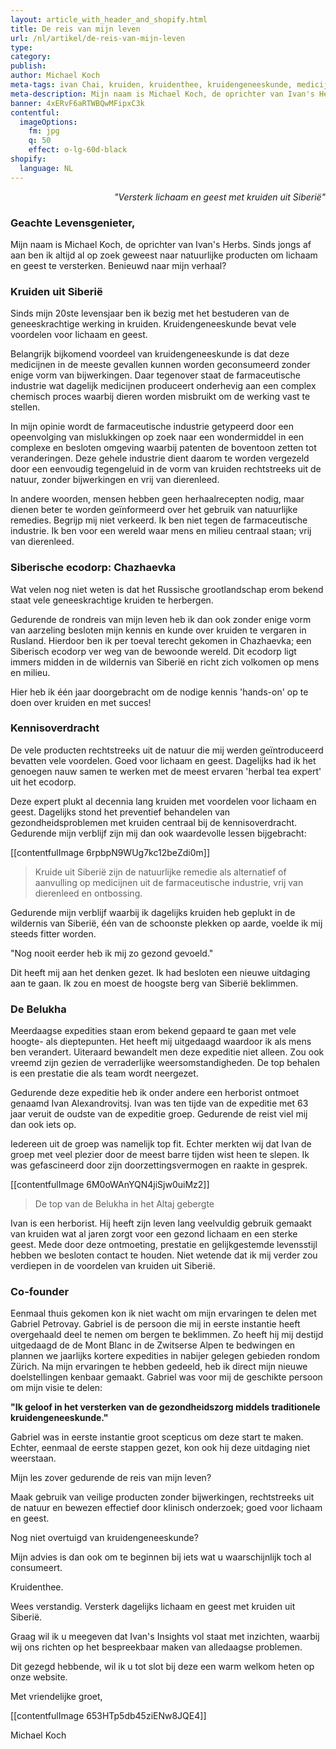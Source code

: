 ```yaml
---
layout: article_with_header_and_shopify.html
title: De reis van mijn leven
url: /nl/artikel/de-reis-van-mijn-leven
type:
category: 
publish:
author: Michael Koch
meta-tags: ivan Chai, kruiden, kruidenthee, kruidengeneeskunde, medicijnen, dierenleed, patenten, ecodorp, kennis, voordelen, lichaam, geest, siberië, rusland, siberië, , natuur, geneeskrachtig, michael koch, ivan's herbs, farmaceutische industrie, remedie, Zürich, mont blanc, producten, veilig
meta-description: Mijn naam is Michael Koch, de oprichter van Ivan's Herbs. Sinds jongs af aan ben ik altijd al op zoek geweest naar natuurlijke producten om lichaam en geest te versterken. Benieuwd naar mijn verhaal?
banner: 4xERvF6aRTWBQwMFipxC3k
contentful:
  imageOptions:
    fm: jpg
    q: 50
    effect: o-lg-60d-black
shopify:
  language: NL
---
```


<p style="text-align: right"><i>"Versterk lichaam en geest met kruiden uit Siberië"</i></p>

### Geachte Levensgenieter,


Mijn naam is Michael Koch, de oprichter van Ivan's Herbs. Sinds jongs af aan ben ik altijd al op zoek geweest naar natuurlijke producten om lichaam en geest te versterken. Benieuwd naar mijn verhaal?

### Kruiden uit Siberië

Sinds mijn 20ste levensjaar ben ik bezig met het bestuderen van de geneeskrachtige werking in kruiden. Kruidengeneeskunde bevat vele voordelen voor lichaam en geest. 

Belangrijk bijkomend voordeel van kruidengeneeskunde is dat deze medicijnen in de meeste gevallen kunnen worden geconsumeerd zonder enige vorm van bijwerkingen. Daar tegenover staat de farmaceutische industrie wat dagelijk medicijnen produceert onderhevig aan een complex chemisch proces waarbij dieren worden misbruikt om de werking vast te stellen. 

In mijn opinie wordt de farmaceutische industrie getypeerd door een opeenvolging van mislukkingen op zoek naar een wondermiddel in een complexe en besloten omgeving waarbij patenten de boventoon zetten tot veranderingen. Deze gehele industrie dient daarom te worden vergezeld door een eenvoudig tegengeluid in de vorm van kruiden rechtstreeks uit de natuur, zonder bijwerkingen en vrij van dierenleed.

In andere woorden, mensen hebben geen herhaalrecepten nodig, maar dienen beter te worden geïnformeerd over het gebruik van natuurlijke remedies. Begrijp mij niet verkeerd. Ik ben niet tegen de farmaceutische industrie. Ik ben voor een wereld waar mens en milieu centraal staan; vrij van dierenleed.

### Siberische ecodorp: Chazhaevka
Wat velen nog niet weten is dat het Russische grootlandschap erom bekend staat vele geneeskrachtige kruiden te herbergen.

Gedurende de rondreis van mijn leven heb ik dan ook zonder enige vorm van aarzeling besloten mijn kennis en kunde over kruiden te vergaren in Rusland. Hierdoor ben ik per toeval terecht gekomen in Chazhaevka; een Siberisch ecodorp ver weg van de bewoonde wereld. Dit ecodorp ligt immers midden in de wildernis van Siberië en richt zich volkomen op mens en milieu.

Hier heb ik één jaar doorgebracht om de nodige kennis 'hands-on' op te doen over kruiden en met succes! 

### Kennisoverdracht

De vele producten rechtstreeks uit de natuur die mij werden geïntroduceerd bevatten vele voordelen. Goed voor lichaam en geest. Dagelijks had ik het genoegen nauw samen te werken met de meest ervaren 'herbal tea expert' uit het ecodorp. 

Deze expert plukt al decennia lang kruiden met voordelen voor lichaam en geest. Dagelijks stond het preventief behandelen van gezondheidsproblemen met kruiden centraal bij de kennisoverdracht. Gedurende mijn verblijf zijn mij dan ook waardevolle lessen bijgebracht:

[[contentfulImage 6rpbpN9WUg7kc12beZdi0m]]
> Kruide uit Siberië zijn de natuurlijke remedie als alternatief of aanvulling op medicijnen uit de farmaceutische industrie, vrij van dierenleed en ontbossing.

Gedurende mijn verblijf waarbij ik dagelijks kruiden heb geplukt in de wildernis van Siberië, één van de schoonste plekken op aarde, voelde ik mij steeds fitter worden. 

"Nog nooit eerder heb ik mij zo gezond gevoeld."

Dit heeft mij aan het denken gezet. Ik had besloten een nieuwe uitdaging aan te gaan. Ik zou en moest de hoogste berg van Siberië beklimmen. 

### De Belukha

Meerdaagse expedities staan erom bekend gepaard te gaan met vele hoogte- als dieptepunten. Het heeft mij uitgedaagd waardoor ik als mens ben verandert. Uiteraard bewandelt men deze expeditie niet alleen. Zou ook vreemd zijn gezien de verraderlijke weersomstandigheden. De top behalen is een prestatie die als team wordt neergezet.

Gedurende deze expeditie heb ik onder andere een herborist ontmoet genaamd Ivan Alexandrovitsj. Ivan was ten tijde van de expeditie met 63 jaar veruit de oudste van de expeditie groep. Gedurende de reist viel mij dan ook iets op.

Iedereen uit de groep was namelijk top fit. Echter merkten wij dat Ivan de groep met veel plezier door de meest barre tijden wist heen te slepen. Ik was gefascineerd door zijn doorzettingsvermogen en raakte in gesprek. 

[[contentfulImage 6M0oWAnYQN4jiSjw0uiMz2]]
> De top van de Belukha in het Altaj gebergte

Ivan is een herborist. Hij heeft zijn leven lang veelvuldig gebruik gemaakt van kruiden wat al jaren zorgt voor een gezond lichaam en een sterke geest. Mede door deze ontmoeting, prestatie en gelijkgestemde levensstijl hebben we besloten contact te houden. Niet wetende dat ik mij verder zou verdiepen in de voordelen van kruiden uit Siberië.

### Co-founder

Eenmaal thuis gekomen kon ik niet wacht om mijn ervaringen te delen met Gabriel Petrovay. Gabriel is de persoon die mij in eerste instantie heeft overgehaald deel te nemen om bergen te beklimmen. Zo heeft hij mij destijd uitgedaagd de de Mont Blanc in de Zwitserse Alpen te bedwingen en plannen we jaarlijks kortere expedities in nabijer gelegen gebieden rondom Zürich. Na mijn ervaringen te hebben gedeeld, heb ik direct mijn nieuwe doelstellingen kenbaar gemaakt. Gabriel was voor mij de geschikte persoon om mijn visie te delen: 

**"Ik geloof in het versterken van de gezondheidszorg middels traditionele kruidengeneeskunde."**

Gabriel was in eerste instantie groot scepticus om deze start te maken. Echter, eenmaal de eerste stappen gezet, kon ook hij deze uitdaging niet weerstaan. 

Mijn les zover gedurende de reis van mijn leven?

Maak gebruik van veilige producten zonder bijwerkingen, rechtstreeks uit de natuur en bewezen effectief door klinisch onderzoek; goed voor lichaam en geest. 

Nog niet overtuigd van kruidengeneeskunde?

Mijn advies is dan ook om te beginnen bij iets wat u waarschijnlijk toch al consumeert. 

Kruidenthee.

Wees verstandig. Versterk dagelijks lichaam en geest met kruiden uit Siberië. 

Graag wil ik u meegeven dat Ivan's Insights vol staat met inzichten, waarbij wij ons richten op het bespreekbaar maken van alledaagse problemen.

Dit gezegd hebbende, wil ik u tot slot bij deze een warm welkom heten op onze website.

Met vriendelijke groet,

[[contentfulImage 653HTp5db45ziENw8JQE4]]

Michael Koch

